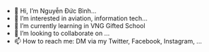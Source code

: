 - 👋 Hi, I’m Nguyễn Đức Bình...
- 👀 I’m interested in aviation, information tech...
- 🌱 I’m currently learning in VNG Gifted School
- 💞️ I’m looking to collaborate on ...
- 📫 How to reach me: DM via my Twitter, Facebook, Instagram, ...


<!---
blogbinh/blogbinh is a ✨ special ✨ repository because its `README.md` (this file) appears on your GitHub profile.
You can click the Preview link to take a look at your changes.
--->
